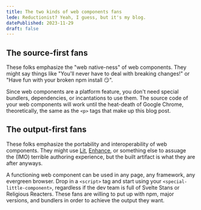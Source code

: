 ```yaml
---
title: The two kinds of web components fans
lede: Reductionist? Yeah, I guess, but it's my blog.
datePublished: 2023-11-29
draft: false
---
```


## The source-first fans

These folks emphasize the "web native-ness" of web components. They might say things like "You'll never have to deal with breaking changes!" or "Have fun with your broken npm install 😏".

Since web components are a platform feature, you don't need special bundlers, dependencies, or incantations to use them. The source code of your web components will work until the heat-death of Google Chrome, theoretically, the same as the `<p>` tags that make up this blog post.

## The output-first fans

These folks emphasize the portability and interoperability of web components. They might use [Lit](https://lit.dev/), [Enhance](https://enhance.dev/), or something else to assuage the (IMO) terrible authoring experience, but the built artifact is what they are after anyways.

A functioning web component can be used in any page, any framework, any evergreen browser. Drop in a `<script>` tag and start using your `<special-little-component>`, regardless if the dev team is full of Svelte Stans or Religious Reacters. These fans are willing to put up with npm, major versions, and bundlers in order to achieve the output they want.
